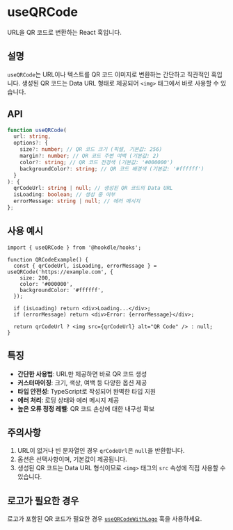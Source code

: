 # useQRCode

URL을 QR 코드로 변환하는 React 훅입니다.

## 설명

`useQRCode`는 URL이나 텍스트를 QR 코드 이미지로 변환하는 간단하고 직관적인 훅입니다. 생성된 QR 코드는 Data URL 형태로 제공되어 `<img>` 태그에서 바로 사용할 수 있습니다.

## API

```typescript
function useQRCode(
  url: string,
  options?: {
    size?: number; // QR 코드 크기 (픽셀, 기본값: 256)
    margin?: number; // QR 코드 주변 여백 (기본값: 2)
    color?: string; // QR 코드 전경색 (기본값: '#000000')
    backgroundColor?: string; // QR 코드 배경색 (기본값: '#ffffff')
  }
): {
  qrCodeUrl: string | null; // 생성된 QR 코드의 Data URL
  isLoading: boolean; // 생성 중 여부
  errorMessage: string | null; // 에러 메시지
};
```

## 사용 예시

```tsx
import { useQRCode } from '@hookdle/hooks';

function QRCodeExample() {
  const { qrCodeUrl, isLoading, errorMessage } = useQRCode('https://example.com', {
    size: 200,
    color: '#000000',
    backgroundColor: '#ffffff',
  });

  if (isLoading) return <div>Loading...</div>;
  if (errorMessage) return <div>Error: {errorMessage}</div>;

  return qrCodeUrl ? <img src={qrCodeUrl} alt="QR Code" /> : null;
}
```

## 특징

- **간단한 사용법**: URL만 제공하면 바로 QR 코드 생성
- **커스터마이징**: 크기, 색상, 여백 등 다양한 옵션 제공
- **타입 안전성**: TypeScript로 작성되어 완벽한 타입 지원
- **에러 처리**: 로딩 상태와 에러 메시지 제공
- **높은 오류 정정 레벨**: QR 코드 손상에 대한 내구성 확보

## 주의사항

1. URL이 없거나 빈 문자열인 경우 `qrCodeUrl`은 `null`을 반환합니다.
2. 옵션은 선택사항이며, 기본값이 제공됩니다.
3. 생성된 QR 코드는 Data URL 형식이므로 `<img>` 태그의 `src` 속성에 직접 사용할 수 있습니다.

## 로고가 필요한 경우

로고가 포함된 QR 코드가 필요한 경우 [`useQRCodeWithLogo`](./useQRCodeWithLogo.md) 훅을 사용하세요.
